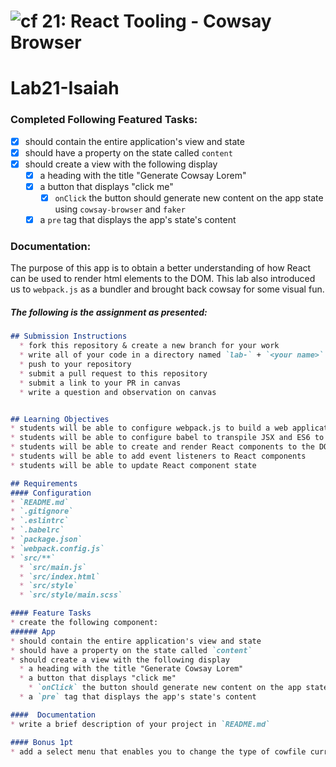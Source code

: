![cf](https://i.imgur.com/7v5ASc8.png) 21: React Tooling - Cowsay Browser
======

# Lab21-Isaiah

### Completed Following Featured Tasks:
- [x] should contain the entire application's view and state
- [x] should have a property on the state called `content`
- [x] should create a view with the following display
  - [x] a heading with the title "Generate Cowsay Lorem"
  - [x] a button that displays "click me"
    - [x] `onClick` the button should generate new content on the app state using `cowsay-browser` and `faker`
  - [x] a `pre` tag that displays the app's state's content

### Documentation:
The purpose of this app is to obtain a better understanding of how React can be used to render html elements to the DOM. This lab also introduced us to `webpack.js` as a bundler and brought back cowsay for some visual fun. 


##### The following is the assignment as presented:

```md
## Submission Instructions
  * fork this repository & create a new branch for your work
  * write all of your code in a directory named `lab-` + `<your name>` **e.g.** `lab-susan`
  * push to your repository
  * submit a pull request to this repository
  * submit a link to your PR in canvas
  * write a question and observation on canvas


## Learning Objectives  
* students will be able to configure webpack.js to build a web application bundle
* students will be able to configure babel to transpile JSX and ES6 to ES5 JavaScript
* students will be able to create and render React components to the DOM
* students will be able to add event listeners to React components
* students will be able to update React component state

## Requirements  
#### Configuration  
* `README.md`
* `.gitignore`
* `.eslintrc`
* `.babelrc`
* `package.json`
* `webpack.config.js`
* `src/**`
  * `src/main.js`
  * `src/index.html`
  * `src/style`
  * `src/style/main.scss`

#### Feature Tasks  
* create the following component:
###### App
* should contain the entire application's view and state
* should have a property on the state called `content`
* should create a view with the following display
  * a heading with the title "Generate Cowsay Lorem"
  * a button that displays "click me"
    * `onClick` the button should generate new content on the app state using `cowsay-browser` and `faker`
  * a `pre` tag that displays the app's state's content

####  Documentation  
* write a brief description of your project in `README.md`

#### Bonus 1pt
* add a select menu that enables you to change the type of cowfile currently being used

```
